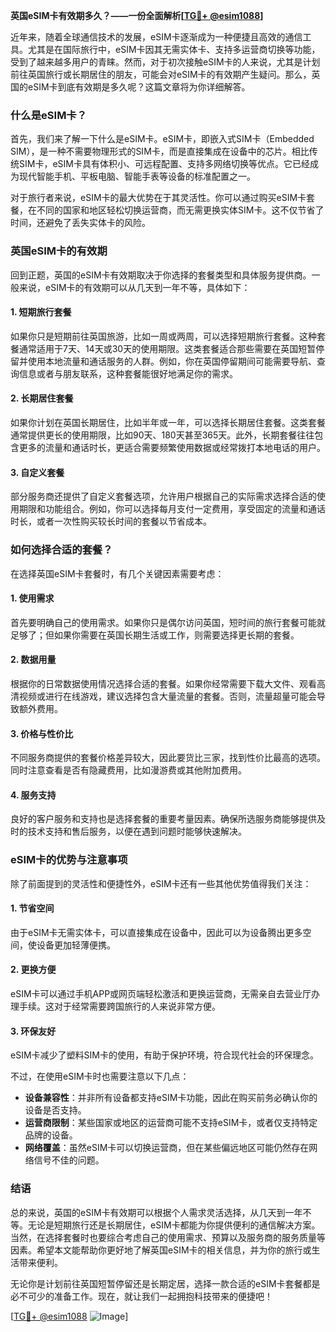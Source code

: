 **英国eSIM卡有效期多久？——一份全面解析[[TG💪+ @esim1088](https://t.me/s/esim1088)]**

近年来，随着全球通信技术的发展，eSIM卡逐渐成为一种便捷且高效的通信工具。尤其是在国际旅行中，eSIM卡因其无需实体卡、支持多运营商切换等功能，受到了越来越多用户的青睐。然而，对于初次接触eSIM卡的人来说，尤其是计划前往英国旅行或长期居住的朋友，可能会对eSIM卡的有效期产生疑问。那么，英国的eSIM卡到底有效期是多久呢？这篇文章将为你详细解答。

### 什么是eSIM卡？

首先，我们来了解一下什么是eSIM卡。eSIM卡，即嵌入式SIM卡（Embedded SIM），是一种不需要物理形式的SIM卡，而是直接集成在设备中的芯片。相比传统SIM卡，eSIM卡具有体积小、可远程配置、支持多网络切换等优点。它已经成为现代智能手机、平板电脑、智能手表等设备的标准配置之一。

对于旅行者来说，eSIM卡的最大优势在于其灵活性。你可以通过购买eSIM卡套餐，在不同的国家和地区轻松切换运营商，而无需更换实体SIM卡。这不仅节省了时间，还避免了丢失实体卡的风险。

### 英国eSIM卡的有效期

回到正题，英国的eSIM卡有效期取决于你选择的套餐类型和具体服务提供商。一般来说，eSIM卡的有效期可以从几天到一年不等，具体如下：

#### 1. 短期旅行套餐
如果你只是短期前往英国旅游，比如一周或两周，可以选择短期旅行套餐。这种套餐通常适用于7天、14天或30天的使用期限。这类套餐适合那些需要在英国短暂停留并使用本地流量和通话服务的人群。例如，你在英国停留期间可能需要导航、查询信息或者与朋友联系，这种套餐能很好地满足你的需求。

#### 2. 长期居住套餐
如果你计划在英国长期居住，比如半年或一年，可以选择长期居住套餐。这类套餐通常提供更长的使用期限，比如90天、180天甚至365天。此外，长期套餐往往包含更多的流量和通话时长，更适合需要频繁使用数据或经常拨打本地电话的用户。

#### 3. 自定义套餐
部分服务商还提供了自定义套餐选项，允许用户根据自己的实际需求选择合适的使用期限和功能组合。例如，你可以选择每月支付一定费用，享受固定的流量和通话时长，或者一次性购买较长时间的套餐以节省成本。

### 如何选择合适的套餐？

在选择英国eSIM卡套餐时，有几个关键因素需要考虑：

#### 1. 使用需求
首先要明确自己的使用需求。如果你只是偶尔访问英国，短时间的旅行套餐可能就足够了；但如果你需要在英国长期生活或工作，则需要选择更长期的套餐。

#### 2. 数据用量
根据你的日常数据使用情况选择合适的套餐。如果你经常需要下载大文件、观看高清视频或进行在线游戏，建议选择包含大量流量的套餐。否则，流量超量可能会导致额外费用。

#### 3. 价格与性价比
不同服务商提供的套餐价格差异较大，因此要货比三家，找到性价比最高的选项。同时注意查看是否有隐藏费用，比如漫游费或其他附加费用。

#### 4. 服务支持
良好的客户服务和支持也是选择套餐的重要考量因素。确保所选服务商能够提供及时的技术支持和售后服务，以便在遇到问题时能够快速解决。

### eSIM卡的优势与注意事项

除了前面提到的灵活性和便捷性外，eSIM卡还有一些其他优势值得我们关注：

#### 1. 节省空间
由于eSIM卡无需实体卡，可以直接集成在设备中，因此可以为设备腾出更多空间，使设备更加轻薄便携。

#### 2. 更换方便
eSIM卡可以通过手机APP或网页端轻松激活和更换运营商，无需亲自去营业厅办理手续。这对于经常需要跨国旅行的人来说非常方便。

#### 3. 环保友好
eSIM卡减少了塑料SIM卡的使用，有助于保护环境，符合现代社会的环保理念。

不过，在使用eSIM卡时也需要注意以下几点：

- **设备兼容性**：并非所有设备都支持eSIM卡功能，因此在购买前务必确认你的设备是否支持。
- **运营商限制**：某些国家或地区的运营商可能不支持eSIM卡，或者仅支持特定品牌的设备。
- **网络覆盖**：虽然eSIM卡可以切换运营商，但在某些偏远地区可能仍然存在网络信号不佳的问题。

### 结语

总的来说，英国的eSIM卡有效期可以根据个人需求灵活选择，从几天到一年不等。无论是短期旅行还是长期居住，eSIM卡都能为你提供便利的通信解决方案。当然，在选择套餐时也要综合考虑自己的使用需求、预算以及服务商的服务质量等因素。希望本文能帮助你更好地了解英国eSIM卡的相关信息，并为你的旅行或生活带来便利。

无论你是计划前往英国短暂停留还是长期定居，选择一款合适的eSIM卡套餐都是必不可少的准备工作。现在，就让我们一起拥抱科技带来的便捷吧！

[[TG💪+ @esim1088](https://t.me/s/esim1088) ![Image](https://i.postimg.cc/4NQfJmqS/Snipaste-2025-05-13-00-14-12.png)]